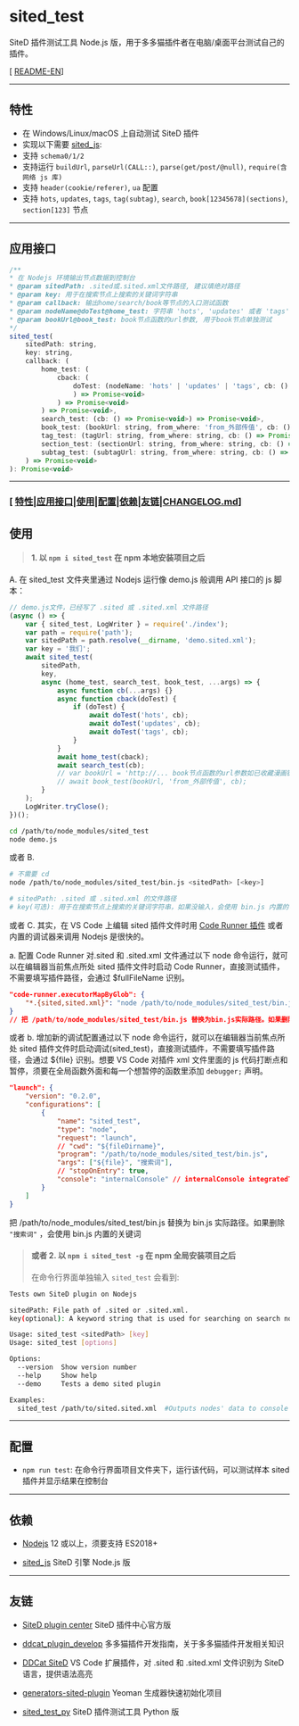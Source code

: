 # sited_test

SiteD 插件测试工具 Node.js 版，用于多多猫插件者在电脑/桌面平台测试自己的插件。

[ [README-EN](README.md)]

---

## 特性

-   在 Windows/Linux/macOS 上自动测试 SiteD 插件
-   实现以下需要 [sited_js](https://github.com/wistn/sited_js):
-   支持 `schema0/1/2`
-   支持运行 `buildUrl`, `parseUrl(CALL::)`, `parse(get/post/@null)`, `require(含网络 js 库)`
-   支持 `header(cookie/referer)`, `ua` 配置
-   支持 `hots`, `updates`, `tags`, `tag(subtag)`, `search`, `book[12345678](sections)`, `section[123]` 节点

---

## 应用接口

```js
/**
* 在 Nodejs 环境输出节点数据到控制台
* @param sitedPath: .sited或.sited.xml文件路径, 建议填绝对路径
* @param key: 用于在搜索节点上搜索的关键词字符串
* @param callback: 输出home/search/book等节点的入口测试函数
* @param nodeName@doTest@home_test: 字符串 'hots', 'updates' 或者 'tags', 用于开始hots/updates/tags节点的测试函数
* @param bookUrl@book_test: book节点函数的url参数, 用于book节点单独测试
*/
sited_test(
    sitedPath: string,
    key: string,
    callback: (
        home_test: (
            cback: (
                doTest: (nodeName: 'hots' | 'updates' | 'tags', cb: () => Promise<void>
                ) => Promise<void>
            ) => Promise<void>
        ) => Promise<void>,
        search_test: (cb: () => Promise<void>) => Promise<void>,
        book_test: (bookUrl: string, from_where: 'from_外部传值', cb: () => Promise<void>) => Promise<void>,
        tag_test: (tagUrl: string, from_where: string, cb: () => Promise<void>) => Promise<void>,
        section_test: (sectionUrl: string, from_where: string, cb: () => Promise<void>) => Promise<void>,
        subtag_test: (subtagUrl: string, from_where: string, cb: () => Promise<void>) => Promise<void>
    ) => Promise<void>
): Promise<void>
```

---

### [ [特性](#特性)|[应用接口](#应用接口)|[使用](#使用)|[配置](#配置)|[依赖](#依赖)|[友链](#友链)|[CHANGELOG.md](CHANGELOG.md)]

## 使用

> #### 1. 以 `npm i sited_test` 在 npm 本地安装项目之后

A. 在 sited_test 文件夹里通过 Nodejs 运行像 demo.js 般调用 API 接口的 js 脚本：

```js
// demo.js文件，已经写了 .sited 或 .sited.xml 文件路径
(async () => {
    var { sited_test, LogWriter } = require('./index');
    var path = require('path');
    var sitedPath = path.resolve(__dirname, 'demo.sited.xml');
    var key = '我们';
    await sited_test(
        sitedPath,
        key,
        async (home_test, search_test, book_test, ...args) => {
            async function cb(...args) {}
            async function cback(doTest) {
                if (doTest) {
                    await doTest('hots', cb);
                    await doTest('updates', cb);
                    await doTest('tags', cb);
                }
            }
            await home_test(cback);
            await search_test(cb);
            // var bookUrl = 'http://... book节点函数的url参数如已收藏漫画链接';
            // await book_test(bookUrl, 'from_外部传值', cb);
        }
    );
    LogWriter.tryClose();
})();
```

```bash
cd /path/to/node_modules/sited_test
node demo.js
```

或者 B.

```bash
# 不需要 cd
node /path/to/node_modules/sited_test/bin.js <sitedPath> [<key>]

# sitedPath: .sited 或 .sited.xml 的文件路径
# key(可选): 用于在搜索节点上搜索的关键词字符串，如果没输入，会使用 bin.js 内置的关键词
```

或者 C. 其实，在 VS Code 上编辑 sited 插件文件时用 [Code Runner 插件](https://marketplace.visualstudio.com/items?itemName=formulahendry.code-runner) 或者内置的调试器来调用 Nodejs 是很快的。

a. 配置 Code Runner 对.sited 和 .sited.xml 文件通过以下 node 命令运行，就可以在编辑器当前焦点所处 sited 插件文件时启动 Code Runner，直接测试插件，不需要填写插件路径，会通过 \$fullFileName 识别。

```json
"code-runner.executorMapByGlob": {
    "*.{sited,sited.xml}": "node /path/to/node_modules/sited_test/bin.js $fullFileName key"
}
// 把 /path/to/node_modules/sited_test/bin.js 替换为bin.js实际路径。如果删除(key)，会使用 bin.js 内置的关键词
```

或者 b. 增加新的调试配置通过以下 node 命令运行，就可以在编辑器当前焦点所处 sited 插件文件时启动调试(sited_test)，直接测试插件，不需要填写插件路径，会通过 \${file} 识别。想要 VS Code 对插件 xml 文件里面的 js 代码打断点和暂停，须要在全局函数外面和每一个想暂停的函数里添加 `debugger;` 声明。

```json
"launch": {
    "version": "0.2.0",
    "configurations": [
        {
            "name": "sited_test",
            "type": "node",
            "request": "launch",
            // "cwd": "${fileDirname}",
            "program": "/path/to/node_modules/sited_test/bin.js",
            "args": ["${file}", "搜索词"],
            // "stopOnEntry": true,
            "console": "internalConsole" // internalConsole integratedTerminal
        }
    ]
}
```

把 /path/to/node_modules/sited_test/bin.js 替换为 bin.js 实际路径。如果删除 `"搜索词"` ，会使用 bin.js 内置的关键词

> #### 或者 2. 以 `npm i sited_test -g` 在 npm 全局安装项目之后
>
> 在命令行界面单独输入 `sited_test` 会看到:

```bash
Tests own SiteD plugin on Nodejs

sitedPath: File path of .sited or .sited.xml.
key(optional): A keyword string that is used for searching on search node, if not be inputted, built-in keyword of bin.js would be used.

Usage: sited_test <sitedPath> [key]
Usage: sited_test [options]

Options:
  --version  Show version number
  --help     Show help
  --demo     Tests a demo sited plugin

Examples:
  sited_test /path/to/sited.sited.xml  #Outputs nodes' data to console on Nodejs.
```

---

## 配置

-   `npm run test`: 在命令行界面项目文件夹下，运行该代码，可以测试样本 sited 插件并显示结果在控制台

---

## 依赖

-   [Nodejs](https://nodejs.org/en/) 12 或以上，须要支持 ES2018+

-   [sited_js](https://github.com/wistn/sited_js) SiteD 引擎 Node.js 版

---

## 友链

-   [SiteD plugin center](http://sited.noear.org/) SiteD 插件中心官方版

-   [ddcat_plugin_develop](https://www.kancloud.cn/magicdmer/ddcat_plugin_develop) 多多猫插件开发指南，关于多多猫插件开发相关知识

-   [DDCat SiteD](https://github.com/Yinr/DDCa-SiteD.vscode-ext) VS Code 扩展插件，对 .sited 和 .sited.xml 文件识别为 SiteD 语言，提供语法高亮

-   [generators-sited-plugin](https://github.com/htynkn/generators-sited-plugin) Yeoman 生成器快速初始化项目

-   [sited_test_py](https://github.com/wistn/sited_test_py) SiteD 插件测试工具 Python 版
